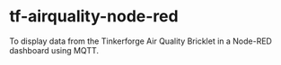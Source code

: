 # tf-airquality-node-red
To display data from the Tinkerforge Air Quality Bricklet in a Node-RED dashboard using MQTT.
